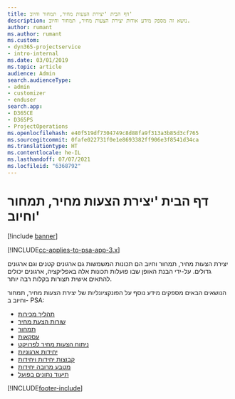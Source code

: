 ```yaml
---
title: דף הבית 'יצירת הצעות מחיר, תמחור וחיוב'
description: נושא זה מספק מידע אודות יצירת הצעות מחיר, תמחור וחיוב.
author: rumant
ms.author: rumant
ms.custom:
- dyn365-projectservice
- intro-internal
ms.date: 03/01/2019
ms.topic: article
audience: Admin
search.audienceType:
- admin
- customizer
- enduser
search.app:
- D365CE
- D365PS
- ProjectOperations
ms.openlocfilehash: e40f519df7304749c8d88fa9f313a3b85d3cf765
ms.sourcegitcommit: 0fafe022731f0e1e8693382ff906e3f8541d34ca
ms.translationtype: HT
ms.contentlocale: he-IL
ms.lasthandoff: 07/07/2021
ms.locfileid: "6368792"
---
```

# <a name="quoting-pricing-and-billing-home-page"></a>דף הבית 'יצירת הצעות מחיר, תמחור וחיוב'

[!include [banner](../includes/psa-now-project-operations.md)]

[!INCLUDE[cc-applies-to-psa-app-3.x](../includes/cc-applies-to-psa-app-3x.md)]

יצירת הצעות מחיר, תמחור וחיוב הם תכונות המשמשות גם ארגונים קטנים וגם ארגונים גדולים. על-ידי הבנת האופן שבו פועלות תכונות אלה באפליקציה, ארגונים יכולים להתאים אישית תצורות בקלות רבה יותר.

הנושאים הבאים מספקים מידע נוסף על הפונקציונליות של יצירת הצעות מחיר, תמחור וחיוב ב- PSA:

- [תהליך מכירות](basic-sales-process.md)
- [שורות הצעת מחיר](basic-quote-lines.md)
- [תמחור](basic-pricing.md)
- [עסקאות](basic-business-transactions.md)
- [ניתוח הצעות מחיר לפרויקט](basic-analyzing-quotes.md)
- [יחידות ארגוניות](advanced-organizational.md)
- [קבוצות יחידות ויחידות](advanced-units.md)
- [מטבע מרובה יחידות](advanced-currency.md)
- [תיעוד נתונים בפועל](advanced-actuals.md)


[!INCLUDE[footer-include](../includes/footer-banner.md)]